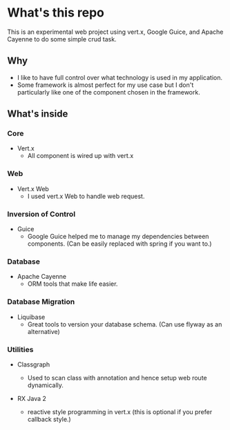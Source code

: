 # What's this repo
This is an experimental web project using vert.x, Google Guice, and Apache Cayenne to do some simple crud task.  

## Why
- I like to have full control over what technology is used in my application. 
- Some framework is almost perfect for my use case but I don't particularly like one of the component chosen in the framework.

## What's inside
### Core
- Vert.x 
    - All component is wired up with vert.x
### Web
- Vert.x Web
    - I used vert.x Web to handle web request. 
### Inversion of Control
- Guice
    - Google Guice helped me to manage my dependencies between components. (Can be easily replaced with spring if you want to.)
### Database
- Apache Cayenne
    - ORM tools that make life easier. 

### Database Migration
- Liquibase
    - Great tools to version your database schema. (Can use flyway as an alternative) 


### Utilities
- Classgraph
    - Used to scan class with annotation and hence setup web route dynamically.

- RX Java 2
    - reactive style programming in vert.x (this is optional if you prefer callback style.)

